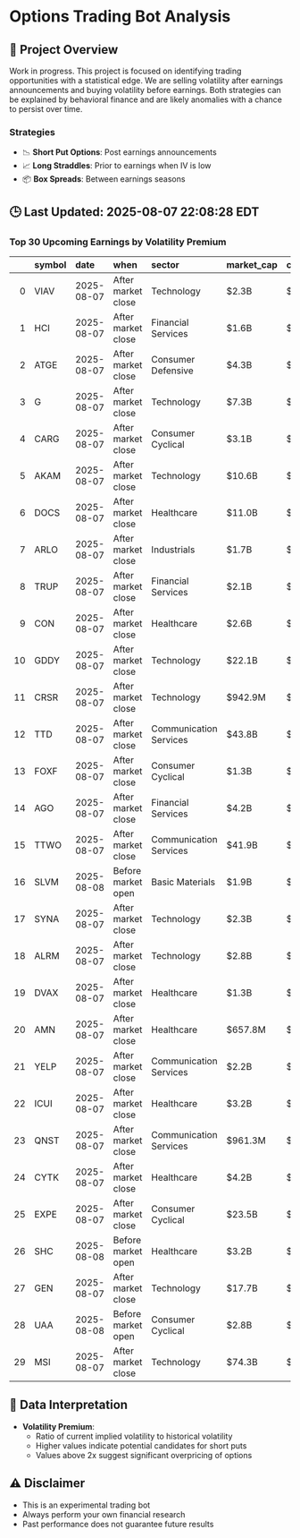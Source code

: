 # Options Trading Bot Analysis

## 🚀 Project Overview
Work in progress. This project is focused on identifying trading opportunities with a statistical edge.
We are selling volatility after earnings announcements and buying volatility before earnings.
Both strategies can be explained by behavioral finance and are likely anomalies with a chance to persist over time.

### Strategies
- 📉 **Short Put Options**: Post earnings announcements
- 📈 **Long Straddles**: Prior to earnings when IV is low
- 📦 **Box Spreads**: Between earnings seasons

## 🕒 Last Updated: 2025-08-07 22:08:28 EDT

### Top 30 Upcoming Earnings by Volatility Premium

|    | symbol   | date       | when               | sector                 | market_cap   | close   | hv_current   | iv_current   | vol_premium   |
|---:|:---------|:-----------|:-------------------|:-----------------------|:-------------|:--------|:-------------|:-------------|:--------------|
|  0 | VIAV     | 2025-08-07 | After market close | Technology             | $2.3B        | $10.04  | 18.80%       | 52.84%       | 2.81x         |
|  1 | HCI      | 2025-08-07 | After market close | Financial Services     | $1.6B        | $139.86 | 18.32%       | 50.68%       | 2.77x         |
|  2 | ATGE     | 2025-08-07 | After market close | Consumer Defensive     | $4.3B        | $119.82 | 21.53%       | 56.50%       | 2.62x         |
|  3 | G        | 2025-08-07 | After market close | Technology             | $7.3B        | $42.20  | 23.99%       | 61.61%       | 2.57x         |
|  4 | CARG     | 2025-08-07 | After market close | Consumer Cyclical      | $3.1B        | $31.81  | 21.42%       | 54.76%       | 2.56x         |
|  5 | AKAM     | 2025-08-07 | After market close | Technology             | $10.6B       | $74.48  | 20.03%       | 50.32%       | 2.51x         |
|  6 | DOCS     | 2025-08-07 | After market close | Healthcare             | $11.0B       | $58.13  | 33.35%       | 77.07%       | 2.31x         |
|  7 | ARLO     | 2025-08-07 | After market close | Industrials            | $1.7B        | $16.10  | 32.50%       | 72.13%       | 2.22x         |
|  8 | TRUP     | 2025-08-07 | After market close | Financial Services     | $2.1B        | $48.63  | 32.31%       | 70.20%       | 2.17x         |
|  9 | CON      | 2025-08-07 | After market close | Healthcare             | $2.6B        | $19.94  | 25.84%       | 52.19%       | 2.02x         |
| 10 | GDDY     | 2025-08-07 | After market close | Technology             | $22.1B       | $154.82 | 19.26%       | 38.38%       | 1.99x         |
| 11 | CRSR     | 2025-08-07 | After market close | Technology             | $942.9M      | $8.91   | 35.62%       | 70.97%       | 1.99x         |
| 12 | TTD      | 2025-08-07 | After market close | Communication Services | $43.8B       | $89.58  | 37.16%       | 74.02%       | 1.99x         |
| 13 | FOXF     | 2025-08-07 | After market close | Consumer Cyclical      | $1.3B        | $29.22  | 48.86%       | 97.08%       | 1.99x         |
| 14 | AGO      | 2025-08-07 | After market close | Financial Services     | $4.2B        | $86.17  | 16.20%       | 32.05%       | 1.98x         |
| 15 | TTWO     | 2025-08-07 | After market close | Communication Services | $41.9B       | $227.21 | 17.27%       | 33.76%       | 1.95x         |
| 16 | SLVM     | 2025-08-08 | Before market open | Basic Materials        | $1.9B        | $47.40  | 32.93%       | 62.21%       | 1.89x         |
| 17 | SYNA     | 2025-08-07 | After market close | Technology             | $2.3B        | $60.10  | 30.97%       | 57.45%       | 1.86x         |
| 18 | ALRM     | 2025-08-07 | After market close | Technology             | $2.8B        | $55.77  | 20.36%       | 37.06%       | 1.82x         |
| 19 | DVAX     | 2025-08-07 | After market close | Healthcare             | $1.3B        | $11.19  | 23.97%       | 43.31%       | 1.81x         |
| 20 | AMN      | 2025-08-07 | After market close | Healthcare             | $657.8M      | $17.22  | 49.15%       | 87.19%       | 1.77x         |
| 21 | YELP     | 2025-08-07 | After market close | Communication Services | $2.2B        | $34.15  | 23.55%       | 41.69%       | 1.77x         |
| 22 | ICUI     | 2025-08-07 | After market close | Healthcare             | $3.2B        | $126.89 | 30.60%       | 53.91%       | 1.76x         |
| 23 | QNST     | 2025-08-07 | After market close | Communication Services | $961.3M      | $16.88  | 33.77%       | 59.44%       | 1.76x         |
| 24 | CYTK     | 2025-08-07 | After market close | Healthcare             | $4.2B        | $35.14  | 39.02%       | 66.73%       | 1.71x         |
| 25 | EXPE     | 2025-08-07 | After market close | Consumer Cyclical      | $23.5B       | $185.14 | 29.77%       | 50.89%       | 1.71x         |
| 26 | SHC      | 2025-08-08 | Before market open | Healthcare             | $3.2B        | $11.06  | 31.49%       | 52.98%       | 1.68x         |
| 27 | GEN      | 2025-08-07 | After market close | Technology             | $17.7B       | $28.69  | 21.88%       | 36.61%       | 1.67x         |
| 28 | UAA      | 2025-08-08 | Before market open | Consumer Cyclical      | $2.8B        | $6.73   | 35.26%       | 58.99%       | 1.67x         |
| 29 | MSI      | 2025-08-07 | After market close | Technology             | $74.3B       | $442.12 | 14.21%       | 23.73%       | 1.67x         |

## 📝 Data Interpretation

- **Volatility Premium**: 
  - Ratio of current implied volatility to historical volatility
  - Higher values indicate potential candidates for short puts
  - Values above 2x suggest significant overpricing of options

## ⚠️ Disclaimer
- This is an experimental trading bot
- Always perform your own financial research
- Past performance does not guarantee future results
